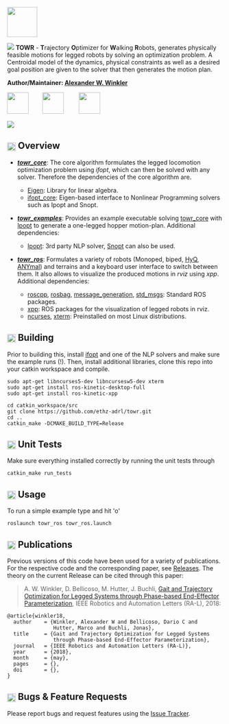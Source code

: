 <img src="https://i.imgur.com/zm2nwF7.png" height="70" />

[<img src="https://i.imgur.com/2Rekk4u.png" />](https://awinkler.github.io/publications/mypdfs/18-ral-winkler.pdf "Open RA-L paper")
**TOWR** - **T**rajectory **O**ptimizer for **W**alking **R**obots, generates physically feasible motions for legged robots by solving an optimization problem. A Centroidal model of the dynamics, physical constraints as well as a desired goal position are given to the solver that then generates the motion plan. 

**Author/Maintainer: [Alexander W. Winkler](https://awinkler.github.io/ "Go to homepage")**

[<img src="https://i.imgur.com/uCvLs2j.png" height="50" />](http://www.adrl.ethz.ch/doku.php "Agile and Dexterous Robotics Lab")  &nbsp; &nbsp; &nbsp; &nbsp;[<img src="https://i.imgur.com/gYxWH9p.png" height="50" />](http://www.rsl.ethz.ch/ "Robotic Systems Lab")           &nbsp; &nbsp; &nbsp; &nbsp; [<img src="https://i.imgur.com/aGOnNTZ.png" height="50" />](https://www.ethz.ch/en.html "ETH Zurich")       

[<img src="https://i.imgur.com/j8lt5SE.png" />](https://youtu.be/0jE46GqzxMM "Play video on Youtube")


## <img align="center" height="20" src="https://i.imgur.com/fjS3xIe.png"/> Overview

* [**_towr_core_**](towr_core): The core algorithm formulates the legged locomotion optimization problem using _ifopt_, which can then be solved with any solver. Therefore the dependencies of the core algorithm are.
    * [Eigen]: Library for linear algebra.
    * [ifopt_core]: Eigen-based interface to Nonlinear Programming solvers such as Ipopt and Snopt.
  
* [**_towr_examples_**](towr_examples): Provides an example executable solving 
[towr_core](towr_core) with [Ipopt] to generate a one-legged hopper motion-plan. Additional dependencies:
    * [Ipopt]: 3rd party NLP solver, [Snopt] can also be used.
  
* [**_towr_ros_**](towr_ros): Formulates a variety of robots (Monoped, biped, [HyQ], [ANYmal]) and terrains and a keyboard user interface to switch between them. It also allows to visualize the produced motions in _rviz_ using _xpp_. Additional dependencies:
    * [roscpp], [rosbag], [message_generation], [std_msgs]: Standard ROS packages.
    * [xpp]: ROS packages for the visualization of legged robots in rviz.
    * [ncurses], [xterm]: Preinstalled on most Linux distributions.


## <img align="center" height="20" src="https://i.imgur.com/x1morBF.png"/> Building
Prior to building this, install [ifopt] and one of the NLP solvers and make sure the example runs (!). Then, install additional libraries, clone this repo into your catkin workspace and compile.

    sudo apt-get libncurses5-dev libncursesw5-dev xterm
    sudo apt-get install ros-kinetic-desktop-full
    sudo apt-get install ros-kinetic-xpp
    
    cd catkin_workspace/src
    git clone https://github.com/ethz-adrl/towr.git
    cd ..
    catkin_make -DCMAKE_BUILD_TYPE=Release


## <img align="center" height="20" src="https://i.imgur.com/026nVBV.png"/> Unit Tests
Make sure everything installed correctly by running the unit tests through

    catkin_make run_tests


## <img align="center" height="20" src="https://i.imgur.com/vAYeCzC.png"/> Usage
To run a simple example type and hit 'o'

    roslaunch towr_ros towr_ros.launch



## <img align="center" height="20" src="https://i.imgur.com/dHQx91Q.png"/> Publications
Previous versions of this code have been used for a variety of publications. For 
the respective code and the corresponding paper, see [Releases](https://github.com/awinkler/towr/releases).
The theory on the current Release can be cited through this paper:

> A. W. Winkler, D. Bellicoso, M. Hutter, J. Buchli, [Gait and Trajectory Optimization for Legged Systems through Phase-based End-Effector Parameterization](https://awinkler.github.io/publications), IEEE Robotics and Automation Letters (RA-L), 2018:

    @article{winkler18,
      author    = {Winkler, Alexander W and Bellicoso, Dario C and 
                   Hutter, Marco and Buchli, Jonas},
      title     = {Gait and Trajectory Optimization for Legged Systems 
                   through Phase-based End-Effector Parameterization},
      journal   = {IEEE Robotics and Automation Letters (RA-L)},
      year      = {2018},
      month     = {may},
      pages     = {},
      doi       = {},
    }

##  <img align="center" height="20" src="https://i.imgur.com/H4NwgMg.png"/> Bugs & Feature Requests

Please report bugs and request features using the [Issue Tracker](https://github.com/ethz-adrl/towr/issues).


[A. W. Winkler]: https://awinkler.github.io/publications.html
[std_msgs]: http://wiki.ros.org/std_msgs
[roscpp]: http://wiki.ros.org/roscpp
[message_generation]: http://wiki.ros.org/message_generation
[rosbag]: http://wiki.ros.org/rosbag 
[HyQ]: https://www.iit.it/research/lines/dynamic-legged-systems
[ANYmal]: http://www.rsl.ethz.ch/robots-media/anymal.html
[ROS]: http://www.ros.org
[xpp]: http://wiki.ros.org/xpp
[ifopt_core]: https://github.com/ethz-adrl/ifopt
[ifopt]: https://github.com/ethz-adrl/ifopt
[Ipopt]: https://projects.coin-or.org/Ipopt
[ncurses]: http://invisible-island.net/ncurses/man/ncurses.3x.html
[xterm]: https://linux.die.net/man/1/xterm
[Snopt]: http://www.sbsi-sol-optimize.com/asp/sol_product_snopt.htm
[rviz]: http://wiki.ros.org/rviz
[catkin tools]: http://catkin-tools.readthedocs.org/
[Eigen]: http://eigen.tuxfamily.org
[Fa2png]: http://fa2png.io/r/font-awesome/link/
